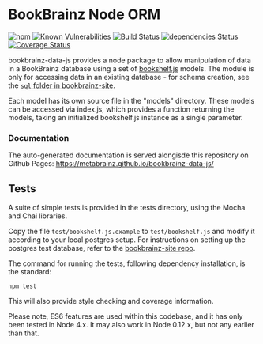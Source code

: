 # BookBrainz Node ORM

[![npm](https://img.shields.io/npm/v/bookbrainz-data.svg)](https://www.npmjs.com/package/bookbrainz-data)
[![Known Vulnerabilities](https://snyk.io/test/github/bookbrainz/bookbrainz-data-js/badge.svg)](https://snyk.io/test/github/bookbrainz/bookbrainz-data-js)
[![Build Status](https://travis-ci.org/bookbrainz/bookbrainz-data-js.svg?branch=master)](https://travis-ci.org/bookbrainz/bookbrainz-data-js)
[![dependencies Status](https://david-dm.org/bookbrainz/bookbrainz-data-js/status.svg)](https://david-dm.org/bookbrainz/bookbrainz-data-js)
[![Coverage Status](https://coveralls.io/repos/github/bookbrainz/bookbrainz-data-js/badge.svg?branch=master)](https://coveralls.io/github/bookbrainz/bookbrainz-data-js?branch=master)

bookbrainz-data-js provides a node package to allow manipulation of data in a BookBrainz database using a set
of [bookshelf.js](http://bookshelfjs.org/) models. The module is only for accessing data in an existing database - for schema creation, see the [`sql` folder in bookbrainz-site](https://github.com/metabrainz/bookbrainz-site/tree/master/sql).

Each model has its own source file in the "models" directory. These models can be accessed via index.js, which provides a function returning the models, taking an initialized bookshelf.js instance as a single parameter.

### Documentation
The auto-generated documentation is served alongisde this repository on Github Pages: https://metabrainz.github.io/bookbrainz-data-js/

## Tests

A suite of simple tests is provided in the tests directory, using the Mocha and Chai libraries.

Copy the file `test/bookshelf.js.example` to `test/bookshelf.js` and modify it according to your local postgres setup. For instructions on setting up the postgres test database, refer to the [bookbrainz-site repo](https://github.com/metabrainz/bookbrainz-site/blob/master/README.md#testing).

The command for running the tests, following dependency installation, is the standard:

    npm test

This will also provide style checking and coverage information.

Please note, ES6 features are used within this codebase, and it has only been tested in Node 4.x. It may also work in Node 0.12.x, but not any earlier than that.
